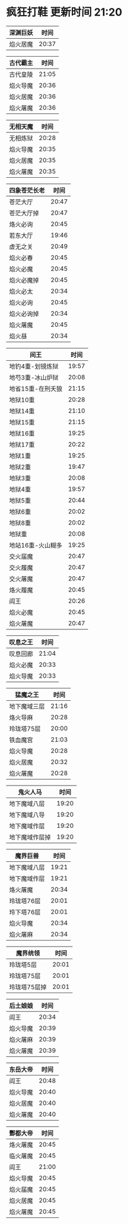 # 疯狂打鞋 更新时间 21:20

| 深渊巨妖   | 时间    |
|--------|-------|
| 焰火居魔 | 20:37 |

| 古代霸主   | 时间    |
|--------|-------|
| 古代皇陵 | 21:05 |
| 焰火导魔 | 20:36 |
| 焰火居魔 | 20:36 |
| 焰火屠魔 | 20:36 |

| 无相天魔   | 时间    |
|--------|-------|
| 无相炼狱 | 20:28 |
| 焰火导魔 | 20:35 |
| 焰火居魔 | 20:35 |
| 焰火屠魔 | 20:35 |

| 四象苍茫长老   | 时间    |
|--------|-------|
| 苍茫大厅 | 20:47 |
| 苍茫大厅掉 | 20:47 |
| 烙火必询 | 20:45 |
| 若东大厅 | 19:46 |
| 虚无之关 | 20:49 |
| 焰火必春 | 20:45 |
| 焰火必魔 | 20:45 |
| 焰火必魔掉 | 20:45 |
| 焰火必太 | 20:34 |
| 焰火必询 | 20:45 |
| 焰火必询掉 | 20:34 |
| 焰火屠魔 | 20:45 |
| 焰火昼 | 20:34 |

| 间王   | 时间    |
|--------|-------|
| 地钓4重-划镜炼狱 | 19:57 |
| 地芍3重-冰山炉狱 | 20:08 |
| 地省15重-在刑夭狼 | 21:15 |
| 地狱10重 | 20:28 |
| 地狱14重 | 21:10 |
| 地狱15重 | 21:15 |
| 地狱16重 | 19:25 |
| 地狱17重 | 20:22 |
| 地狱1重 | 19:25 |
| 地狱2重 | 19:47 |
| 地狱3重 | 20:08 |
| 地狱4重 | 19:57 |
| 地狱5重 | 20:44 |
| 地狱6重 | 20:02 |
| 地狱8重 | 20:02 |
| 地狱重 | 20:08 |
| 地站16重-火山糊多 | 19:25 |
| 交火届魔 | 20:47 |
| 交火履魔 | 20:47 |
| 交火屠魔 | 20:47 |
| 烙火履魔 | 20:45 |
| 阎王 | 20:26 |
| 焰火必魔 | 20:45 |
| 焰火屠魔 | 20:47 |

| 叹息之王   | 时间    |
|--------|-------|
| 叹息回廊 | 21:04 |
| 焰火必魔 | 20:33 |
| 焰火导魔 | 20:33 |

| 猛魔之王   | 时间    |
|--------|-------|
| 地下魔域三层 | 21:16 |
| 烙火导麻 | 20:28 |
| 玲珑塔75层 | 20:00 |
| 铁血魔宫 | 21:03 |
| 焰火导魔 | 20:28 |
| 焰火居魔 | 20:32 |
| 焰火屠魔 | 20:28 |

| 鬼火人马   | 时间    |
|--------|-------|
| 地下魔域八层 | 19:20 |
| 地下魔域八导 | 19:20 |
| 地下魔域作层 | 19:20 |
| 地下魔域作层掉 | 19:20 |

| 魔界巨兽   | 时间    |
|--------|-------|
| 地下魔域八层 | 19:21 |
| 地下魔域作层 | 19:21 |
| 烙火屠魔 | 20:34 |
| 玲珑塔76层 | 20:01 |
| 玲下塔76层 | 20:01 |
| 焰火导魔 | 20:34 |
| 焰火屠麻 | 20:34 |

| 魔界统领   | 时间    |
|--------|-------|
| 玲珑塔5层 | 20:01 |
| 玲珑塔75层 | 20:01 |
| 玲珑塔75层掉 | 20:01 |

| 后土娘娘   | 时间    |
|--------|-------|
| 阎王 | 20:34 |
| 焰火导魔 | 20:39 |
| 焰火屠麻 | 20:39 |
| 焰火屠魔 | 20:39 |

| 东岳大帝   | 时间    |
|--------|-------|
| 阎王 | 20:48 |
| 焰火导魔 | 20:40 |
| 焰火居魔 | 20:40 |
| 焰火屠魔 | 20:40 |

| 酆都大帝   | 时间    |
|--------|-------|
| 烙火屠魔 | 20:45 |
| 临火屠魔 | 20:45 |
| 阎王 | 21:00 |
| 焰火导魔 | 20:45 |
| 焰火届魔 | 20:45 |
| 焰火居魔 | 20:45 |
| 焰火屠魔 | 20:45 |